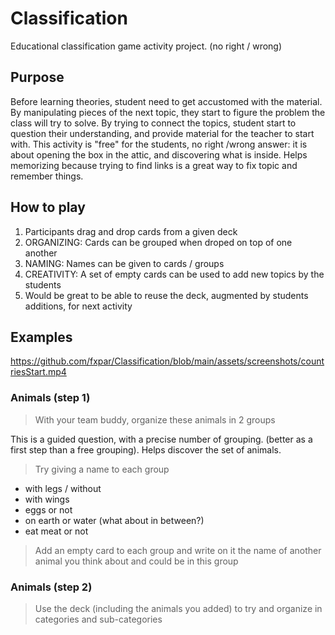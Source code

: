 # Classification
Educational classification game activity project. (no right / wrong)

## Purpose
Before learning theories, student need to get accustomed with the material. 
By manipulating pieces of the next topic, they start to figure the problem the class will try to solve.
By trying to connect the topics, student start to question their understanding, and provide material for the teacher to start with.
This activity is "free" for the students, no right /wrong answer: it is about opening the box in the attic, and discovering what is inside.
Helps memorizing because trying to find links is a great way to fix topic and remember things.



## How to play
1. Participants drag and drop cards from a given deck
2. ORGANIZING: Cards can be grouped when droped on top of one another
3. NAMING: Names can be given to cards / groups
4. CREATIVITY: A set of empty cards can be used to add new topics by the students
5. Would be great to be able to reuse the deck, augmented by students additions, for next activity

## Examples
https://github.com/fxpar/Classification/blob/main/assets/screenshots/countriesStart.mp4

### Animals (step 1)
> With your team buddy, organize these animals in 2 groups

This is a guided question, with a precise number of grouping. (better as a first step than a free grouping).
Helps discover the set of animals.

> Try giving a name to each group

* with legs / without
* with wings
* eggs or not
* on earth or water (what about in between?)
* eat meat or not

> Add an empty card to each group and write on it the name of another animal you think about and could be in this group

### Animals (step 2)
> Use the deck (including the animals you added) to try and organize in categories and sub-categories


